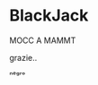 # BlackJack


MOCC A MAMMT

grazie..








































































































































































ⁿᵉᵍʳᵒ
